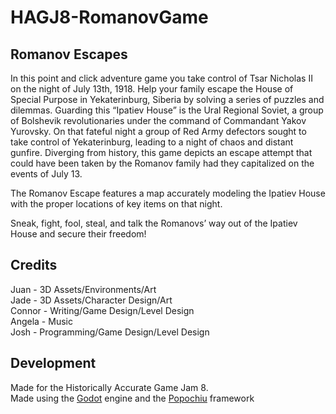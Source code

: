 # HAGJ8-RomanovGame

## Romanov Escapes

In this point and click adventure game you take control of Tsar Nicholas II on the night of July 13th, 1918. Help your family escape the House of Special Purpose in Yekaterinburg, Siberia by solving a series of puzzles and dilemmas. Guarding this “Ipatiev House” is the Ural Regional Soviet, a group of Bolshevik revolutionaries under the command of Commandant Yakov Yurovsky. On that fateful night a group of Red Army defectors sought to take control of Yekaterinburg, leading to a night of chaos and distant gunfire. Diverging from history, this game depicts an escape attempt that could have been taken by the Romanov family had they capitalized on the events of July 13. 

The Romanov Escape features a map accurately modeling the Ipatiev House with the proper locations of key items on that night.

Sneak, fight, fool, steal, and talk the Romanovs’ way out of the Ipatiev House and secure their freedom!

## Credits
Juan - 3D Assets/Environments/Art\
Jade - 3D Assets/Character Design/Art\
Connor - Writing/Game Design/Level Design\
Angela - Music\
Josh - Programming/Game Design/Level Design

## Development
Made for the Historically Accurate Game Jam 8.\
Made using the [Godot](https://godotengine.org/) engine and the [Popochiu](https://github.com/carenalgas/popochiu) framework
